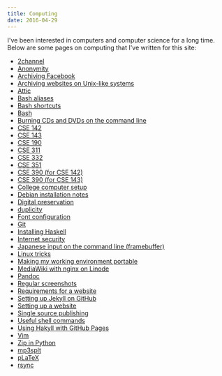 ```yaml
---
title: Computing
date: 2016-04-29
---
```


I've been interested in computers and computer science for a long time.
Below are some pages on computing that I've written for this site:

- [2channel]()
- [Anonymity]()
- [Archiving Facebook]()
- [Archiving websites on Unix-like systems]()
- [Attic]()
- [Bash aliases]()
- [Bash shortcuts]()
- [Bash]()
- [Burning CDs and DVDs on the command line]()
- [CSE 142]()
- [CSE 143]()
- [CSE 190]()
- [CSE 311]()
- [CSE 332]()
- [CSE 351]()
- [CSE 390 (for CSE 142)]()
- [CSE 390 (for CSE 143)]()
- [College computer setup]()
- [Debian installation notes]()
- [Digital preservation]()
- [duplicity]()
- [Font configuration]()
- [Git]()
- [Installing Haskell]()
- [Internet security]()
- [Japanese input on the command line (framebuffer)]()
- [Linux tricks]()
- [Making my working environment portable]()
- [MediaWiki with nginx on Linode]()
- [Pandoc]()
- [Regular screenshots]()
- [Requirements for a website]()
- [Setting up Jekyll on GitHub]()
- [Setting up a website]()
- [Single source publishing]()
- [Useful shell commands]()
- [Using Hakyll with GitHub Pages]()
- [Vim]()
- [Zip in Python]()
- [mp3splt]()
- [pLaTeX]()
- [rsync]()
